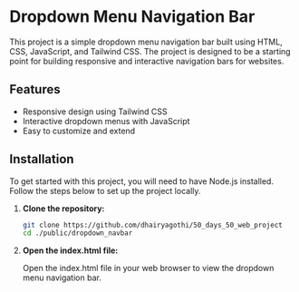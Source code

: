 # Dropdown Menu Navigation Bar

This project is a simple dropdown menu navigation bar built using HTML, CSS, JavaScript, and Tailwind CSS. The project is designed to be a starting point for building responsive and interactive navigation bars for websites.

## Features

- Responsive design using Tailwind CSS
- Interactive dropdown menus with JavaScript
- Easy to customize and extend

## Installation

To get started with this project, you will need to have Node.js installed. Follow the steps below to set up the project locally.

1. **Clone the repository:**
   ```bash
   git clone https://github.com/dhairyagothi/50_days_50_web_project
   cd ./public/dropdown_navbar


2. **Open the index.html file:**

    Open the index.html file in your web browser to view the dropdown menu navigation bar.
